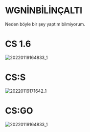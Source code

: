 # WGNİNBİLİNÇALTI
Neden böyle bir şey yaptım bilmiyorum.

# CS 1.6
![20220119164833_1](https://user-images.githubusercontent.com/81658277/150147999-deb9636d-bf14-4546-b9e3-1b1886008868.jpg)

# CS:S
![20220119171642_1](https://user-images.githubusercontent.com/81658277/150148514-c724f235-a634-417d-a59d-b3e96458ab2b.jpg)

# CS:GO
![20220119164833_1](https://user-images.githubusercontent.com/81658277/150148554-b8ffc3a1-7d76-406e-9405-b5a56f40419d.jpg)
